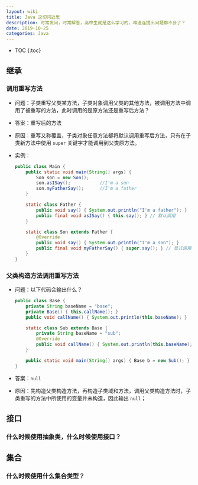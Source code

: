 ```yaml
---
layout: wiki
title: Java 之切问近思
description: 时常发问，时常解答，高中生就是这么学习的，难道连提出问题都不会了？
date: 2019-10-25
categories: Java
---
```


* TOC
{:toc}

## 继承

### 调用重写方法

* 问题：子类重写父类某方法，子类对象调用父类的其他方法，被调用方法中调用了被重写的方法，此时调用的是原方法还是重写后方法？

* 答案：重写后的方法

* 原因：重写又称覆盖，子类对象任意方法都将默认调用重写后方法，只有在子类新方法中使用 `super` 关键字才能调用到父类原方法。

* 实例：

    ```java
    public class Main {
        public static void main(String[] args) {
            Son son = new Son();
            son.asISay();           //I'm a son
            son.myFatherSay();      //I'm a father
        }

        static class Father {
            public void say() { System.out.println("I'm a father"); }
            public final void asISay() { this.say(); } // 默认调用
        }

        static class Son extends Father {
            @Override
            public void say() { System.out.println("I'm a son"); }
            public final void myFatherSay() { super.say(); } // 显式调用
        }
    }
    ```

### 父类构造方法调用重写方法

* 问题：以下代码会输出什么？

    ```java
    public class Base {
        private String baseName = "base";
        private Base() { this.callName(); }
        public void callName() { System.out.println(this.baseName); }

        static class Sub extends Base {
            private String baseName = "sub";
            @Override
            public void callName() { System.out.println(this.baseName); }
        }

        public static void main(String[] args) { Base b = new Sub(); }
    }
    ```

* 答案：`null`

* 原因：先构造父类构造方法，再构造子类域和方法，调用父类构造方法时，子类重写的方法中所使用的变量并未构造，因此输出 `null`；

## 接口

### 什么时候使用抽象类，什么时候使用接口？

## 集合

### 什么时候使用什么集合类型？
